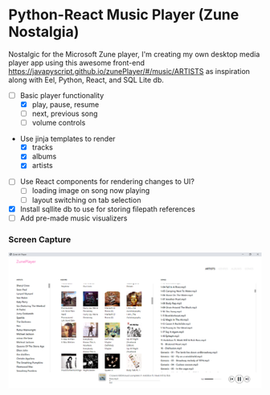 # Python-React Music Player (Zune Nostalgia)

Nostalgic for the Microsoft Zune player, I'm creating my own desktop media player app using this awesome 
front-end https://javapyscript.github.io/zunePlayer/#/music/ARTISTS as inspiration along 
with Eel, Python, React, and SQL Lite db.

 - [ ] Basic player functionality
	 - [x] play, pause, resume
	 - [ ] next, previous song
	 - [ ] volume controls
- Use jinja templates to render
	- [x] tracks
	- [x] albums
	- [x] artists
 - [ ] Use React components for rendering changes to UI?
	 - [ ] loading image on song now playing
	 - [ ] layout switching on tab selection
 - [x] Install sqllite db to use for storing filepath references
 - [ ] Add pre-made music visualizers

### Screen Capture
![UI](https://raw.githubusercontent.com/Deserlo/Zuneish-media-player/master/screenshot-12-15-20.png)


